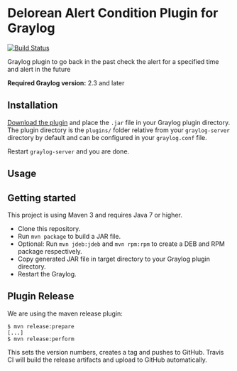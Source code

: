 # Delorean Alert Condition Plugin for Graylog

[![Build Status](https://travis-ci.org/alcampos/graylog-plugin-alert-condition-delorean.svg?branch=master)](https://travis-ci.org/alcampos/graylog-plugin-alert-condition-delorean)

Graylog plugin to go back in the past check the alert for a specified time and alert in the future

**Required Graylog version:** 2.3 and later

Installation
------------

[Download the plugin](https://github.com/alcampos/graylog-plugin-alert-condition-delorean/releases/latest)
and place the `.jar` file in your Graylog plugin directory. The plugin directory
is the `plugins/` folder relative from your `graylog-server` directory by default
and can be configured in your `graylog.conf` file.

Restart `graylog-server` and you are done.

Usage
-----

Getting started
---------------

This project is using Maven 3 and requires Java 7 or higher.

* Clone this repository.
* Run `mvn package` to build a JAR file.
* Optional: Run `mvn jdeb:jdeb` and `mvn rpm:rpm` to create a DEB and RPM package respectively.
* Copy generated JAR file in target directory to your Graylog plugin directory.
* Restart the Graylog.

Plugin Release
--------------

We are using the maven release plugin:

```
$ mvn release:prepare
[...]
$ mvn release:perform
```

This sets the version numbers, creates a tag and pushes to GitHub. Travis CI will build the release artifacts and upload to GitHub automatically.
